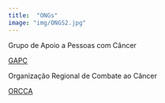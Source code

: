 ```yaml
---
title:  "ONGs"
image: "img/ONGS2.jpg"
---
```









Grupo de Apoio a Pessoas com Câncer

[GAPC](https://www.gapc.org.br/)

Organização Regional de Combate ao Câncer

[ORCCA](http://www.orcca.org.br/)
